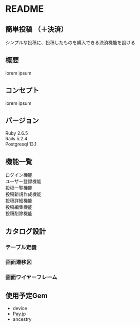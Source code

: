 # README

## 簡単投稿 （＋決済）

シンプルな投稿に、投稿したものを購入できる決済機能を設ける

## 概要
lorem ipsum

## コンセプト
lorem ipsum

## バージョン
Ruby 2.6.5  
Rails 5.2.4  
Postgresql 13.1  

## 機能一覧  
ログイン機能  
ユーザー登録機能  
投稿一覧機能  
投稿新規作成機能  
投稿詳細機能  
投稿編集機能  
投稿削除機能  

## カタログ設計

### テーブル定義

### 画面遷移図

### 画面ワイヤーフレーム

## 使用予定Gem

- device
- Pay.jp
- ancestry
